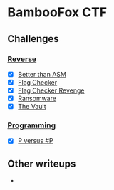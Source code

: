 # BambooFox CTF

## Challenges

### [Reverse](Reverse/)
- [x] [Better than ASM](Reverse/Better%20than%20ASM)
- [x] [Flag Checker](Reverse/Flag%20Checker)
- [x] [Flag Checker Revenge](Reverse/Flag%20Checker%20Revenge)
- [x] [Ransomware](Reverse/Ransomware)
- [x] [The Vault](Reverse/The%20Vault)
### [Programming](Programming/)
- [x] [P versus #P](Programming/P%20versus%20%23P)


## Other writeups
* 
